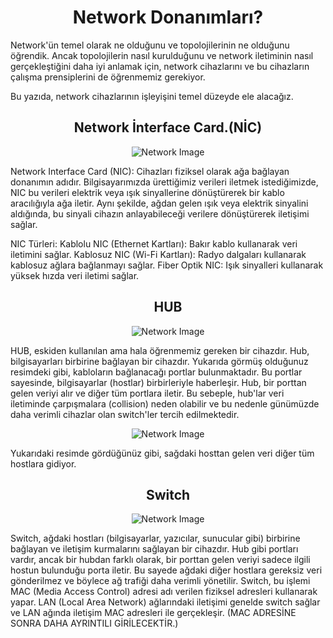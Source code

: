 <h1 align='center'>Network Donanımları?</h1>


<p>
  Network'ün temel olarak ne olduğunu ve topolojilerinin ne olduğunu öğrendik. Ancak topolojilerin nasıl kurulduğunu ve network iletiminin nasıl gerçekleştiğini daha iyi anlamak için, network cihazlarını ve bu cihazların çalışma prensiplerini de öğrenmemiz gerekiyor.

Bu yazıda, network cihazlarının işleyişini temel düzeyde ele alacağız.
</p>

<h2 align='center'>Network İnterface Card.(NİC)</h1>

<div align="center">
    <img src="https://github.com/Okan-tumuklu/Network-dersleri/assets/117488504/b4897a24-8ab5-4f78-87ff-7c69243b3ee3" alt="Network Image">
</div>

<p>
  Network Interface Card (NIC): Cihazları fiziksel olarak ağa bağlayan donanımın adıdır. Bilgisayarımızda ürettiğimiz verileri iletmek istediğimizde, NIC bu verileri elektrik veya ışık sinyallerine dönüştürerek bir kablo aracılığıyla ağa iletir. Aynı şekilde, ağdan gelen ışık veya elektrik sinyalini aldığında, bu sinyali cihazın anlayabileceği verilere dönüştürerek iletişimi sağlar.

NIC Türleri:
  Kablolu NIC (Ethernet Kartları): Bakır kablo kullanarak veri iletimini sağlar.
  Kablosuz NIC (Wi-Fi Kartları): Radyo dalgaları kullanarak kablosuz ağlara bağlanmayı sağlar.
  Fiber Optik NIC: Işık sinyalleri kullanarak yüksek hızda veri iletimi sağlar.
</p>

<h2 align='center'>HUB</h1>

<div align="center">
    <img src="https://github.com/Okan-tumuklu/Network-dersleri/assets/117488504/694c28ab-cf27-4f00-ae4e-89be2f8045b7" alt="Network Image">
</div>


<p>
  HUB, eskiden kullanılan ama hala öğrenmemiz gereken bir cihazdır.
Hub, bilgisayarları birbirine bağlayan bir cihazdır. Yukarıda görmüş olduğunuz resimdeki gibi, kabloların bağlanacağı portlar bulunmaktadır. Bu portlar sayesinde, bilgisayarlar (hostlar) birbirleriyle haberleşir. Hub, bir porttan gelen veriyi alır ve diğer tüm portlara iletir. Bu sebeple, hub'lar veri iletiminde çarpışmalara (collision) neden olabilir ve bu nedenle günümüzde daha verimli cihazlar olan switch'ler tercih edilmektedir.

  <div align="center">
    <img src="https://github.com/Okan-tumuklu/Network-dersleri/assets/117488504/428da2f7-e03f-40b5-b1e7-7b964111f245" alt="Network Image">
</div>

  Yukarıdaki resimde gördüğünüz gibi, sağdaki hosttan gelen veri diğer tüm hostlara gidiyor.
</p>


<h2 align='center'>Switch</h1>

<div align="center">
    <img src="https://github.com/Okan-tumuklu/Network-dersleri/assets/117488504/07a35649-14e0-4719-a054-3abd1bbd600f" alt="Network Image">
</div>

<p>
  Switch, ağdaki hostları (bilgisayarlar, yazıcılar, sunucular gibi) birbirine bağlayan ve iletişim kurmalarını sağlayan bir cihazdır. Hub gibi portları vardır, ancak bir hubdan farklı olarak, bir porttan gelen veriyi sadece ilgili hostun bulunduğu porta iletir. Bu sayede ağdaki diğer hostlara gereksiz veri gönderilmez ve böylece ağ trafiği daha verimli yönetilir. Switch, bu işlemi MAC (Media Access Control) adresi adı verilen fiziksel adresleri kullanarak yapar. LAN (Local Area Network) ağlarındaki iletişimi genelde switch sağlar ve LAN ağında iletişim MAC adresleri ile gerçekleşir. (MAC ADRESİNE SONRA DAHA AYRINTILI GİRİLECEKTİR.)

  
</p>
